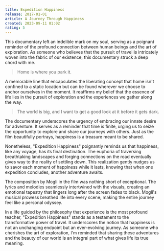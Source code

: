 ```yaml
---
title: Expedition Happiness
release: 2017-01-01
article: A Journey Through Happiness
created: 2023-09-11 01:02
rating: 5
---
```


This documentary left an indelible mark on my soul, serving as a poignant reminder of the profound connection between human beings and the art of exploration. As someone who believes that the pursuit of travel is intricately woven into the fabric of our existence, this documentary struck a deep chord with me.

> Home is where you park it.

A memorable line that encapsulates the liberating concept that home isn't confined to a static location but can be found wherever we choose to anchor ourselves in the moment. It reaffirms my belief that the essence of life lies in the pursuit of exploration and the experiences we gather along the way.

> The world is big, and I want to get a good look at it before it gets dark.

The documentary underscores the urgency of embracing our innate desire for adventure. It serves as a reminder that time is finite, urging us to seize the opportunity to explore and share our journeys with others. Just as the film beautifully portrays, happiness is a treasure meant to be shared.

Nonetheless, "Expedition Happiness" poignantly reminds us that happiness, like any voyage, has its final destination. The euphoria of traversing breathtaking landscapes and forging connections on the road eventually gives way to the reality of settling down. This realization gently nudges us to savor each moment of happiness while it lasts, knowing that when one expedition concludes, another adventure awaits.

The composition by Mogli in the film was nothing short of exceptional. The lyrics and melodies seamlessly intertwined with the visuals, creating an emotional tapestry that lingers long after the screen fades to black. Mogli's musical prowess breathed life into every scene, making the entire journey feel like a personal odyssey.

In a life guided by the philosophy that experience is the most profound teacher, "Expedition Happiness" stands as a testament to the transformative power of travel. It underscores the notion that happiness is not an unchanging endpoint but an ever-evolving journey. As someone who cherishes the art of exploration, I'm reminded that sharing these adventures and the beauty of our world is an integral part of what gives life its true meaning.
